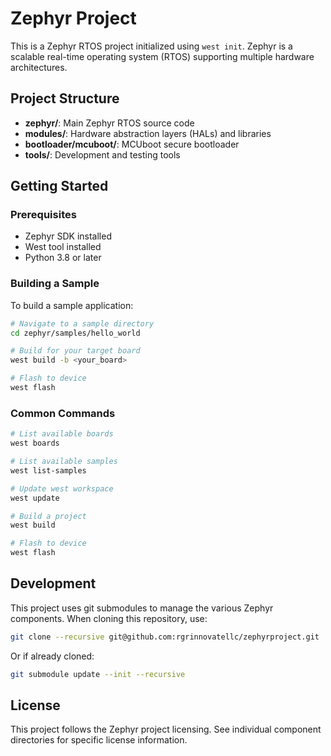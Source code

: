 # Zephyr Project

This is a Zephyr RTOS project initialized using `west init`. Zephyr is a scalable real-time operating system (RTOS) supporting multiple hardware architectures.

## Project Structure

- **zephyr/**: Main Zephyr RTOS source code
- **modules/**: Hardware abstraction layers (HALs) and libraries
- **bootloader/mcuboot/**: MCUboot secure bootloader
- **tools/**: Development and testing tools

## Getting Started

### Prerequisites

- Zephyr SDK installed
- West tool installed
- Python 3.8 or later

### Building a Sample

To build a sample application:

```bash
# Navigate to a sample directory
cd zephyr/samples/hello_world

# Build for your target board
west build -b <your_board>

# Flash to device
west flash
```

### Common Commands

```bash
# List available boards
west boards

# List available samples
west list-samples

# Update west workspace
west update

# Build a project
west build

# Flash to device
west flash
```

## Development

This project uses git submodules to manage the various Zephyr components. When cloning this repository, use:

```bash
git clone --recursive git@github.com:rgrinnovatellc/zephyrproject.git
```

Or if already cloned:

```bash
git submodule update --init --recursive
```

## License

This project follows the Zephyr project licensing. See individual component directories for specific license information.
